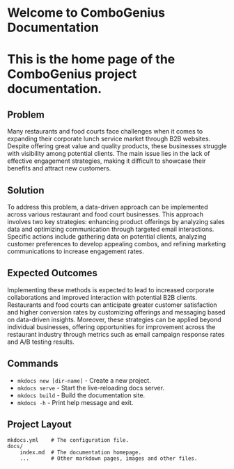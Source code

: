 # Welcome to ComboGenius Documentation  
# This is the home page of the ComboGenius project documentation. 

## Problem

Many restaurants and food courts face challenges when it comes to expanding their corporate lunch service market through B2B websites. Despite offering great value and quality products, these businesses struggle with visibility among potential clients. The main issue lies in the lack of effective engagement strategies, making it difficult to showcase their benefits and attract new customers.

## Solution

To address this problem, a data-driven approach can be implemented across various restaurant and food court businesses. This approach involves two key strategies: enhancing product offerings by analyzing sales data and optimizing communication through targeted email interactions. Specific actions include gathering data on potential clients, analyzing customer preferences to develop appealing combos, and refining marketing communications to increase engagement rates.

## Expected Outcomes

Implementing these methods is expected to lead to increased corporate collaborations and improved interaction with potential B2B clients. Restaurants and food courts can anticipate greater customer satisfaction and higher conversion rates by customizing offerings and messaging based on data-driven insights. Moreover, these strategies can be applied beyond individual businesses, offering opportunities for improvement across the restaurant industry through metrics such as email campaign response rates and A/B testing results.
    
##  Commands

* `mkdocs new [dir-name]` - Create a new project.
* `mkdocs serve` - Start the live-reloading docs server.
* `mkdocs build` - Build the documentation site.
* `mkdocs -h` - Print help message and exit.

##  Project Layout

    mkdocs.yml    # The configuration file.
    docs/
        index.md  # The documentation homepage.
        ...       # Other markdown pages, images and other files.



